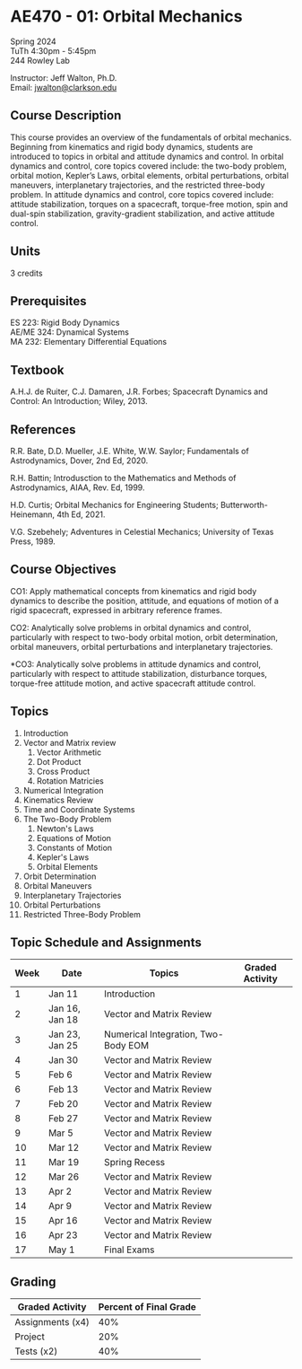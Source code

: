 
# AE470 - 01: Orbital Mechanics

Spring 2024  
TuTh 4:30pm - 5:45pm  
244 Rowley Lab  

Instructor: Jeff Walton, Ph.D.  
Email: <jwalton@clarkson.edu>

## Course Description

This course provides an overview of the fundamentals of orbital mechanics. Beginning from kinematics and rigid body dynamics, students are introduced to topics in orbital and attitude dynamics and control. In orbital dynamics and control, core topics covered include: the two-body problem, orbital motion, Kepler’s Laws, orbital elements, orbital perturbations, orbital maneuvers, interplanetary trajectories, and the restricted three-body problem. In attitude dynamics and control, core topics covered include: attitude stabilization, torques on a spacecraft, torque-free motion, spin and dual-spin stabilization, gravity-gradient stabilization, and active attitude control.

## Units

3 credits

## Prerequisites

ES 223: Rigid Body Dynamics  
AE/ME 324: Dynamical Systems  
MA 232: Elementary Differential Equations  

## Textbook

A.H.J. de Ruiter, C.J. Damaren, J.R. Forbes; Spacecraft Dynamics and Control: An Introduction; Wiley, 2013.

## References

   R.R. Bate, D.D. Mueller, J.E. White, W.W. Saylor; Fundamentals of Astrodynamics, Dover, 2nd Ed, 2020.  

   R.H. Battin; Introdusction to the Mathematics and Methods of Astrodynamics, AIAA, Rev. Ed, 1999.  

   H.D. Curtis; Orbital Mechanics for Engineering Students; Butterworth-Heinemann, 4th Ed, 2021.  

   V.G. Szebehely; Adventures in Celestial Mechanics; University of Texas Press, 1989.  

## Course Objectives

   CO1: Apply mathematical concepts from kinematics and rigid body dynamics to describe the position, attitude, and equations of motion of a rigid spacecraft, expressed in arbitrary reference frames.  

   CO2: Analytically solve problems in orbital dynamics and control, particularly with respect to two-body orbital motion, orbit determination, orbital maneuvers, orbital perturbations and interplanetary trajectories.  

   *CO3: Analytically solve problems in attitude dynamics and control, particularly with respect to attitude stabilization, disturbance torques, torque-free attitude motion, and active spacecraft attitude control.  

## Topics

1. Introduction
2. Vector and Matrix review
   1. Vector Arithmetic
   2. Dot Product
   3. Cross Product
   4. Rotation Matricies
3. Numerical Integration
4. Kinematics Review
5. Time and Coordinate Systems
6. The Two-Body Problem
   1. Newton's Laws
   2. Equations of Motion
   3. Constants of Motion
   4. Kepler's Laws
   5. Orbital Elements
7. Orbit Determination
8. Orbital Maneuvers
9. Interplanetary Trajectories
10. Orbital Perturbations
11. Restricted Three-Body Problem

## Topic Schedule and Assignments

| Week  | Date | Topics | Graded Activity |
| ----- | ---- | ------ | ----------- |
| 1  | Jan 11 | Introduction | |
| 2  | Jan 16, Jan 18 | Vector and Matrix Review | |
| 3  | Jan 23, Jan 25 | Numerical Integration, Two-Body EOM | |
| 4  | Jan 30 | Vector and Matrix Review | |
| 5  | Feb 6 | Vector and Matrix Review | |
| 6  | Feb 13 | Vector and Matrix Review | |
| 7  | Feb 20 | Vector and Matrix Review | |
| 8  | Feb 27 | Vector and Matrix Review | |
| 9  | Mar 5 | Vector and Matrix Review | |
| 10  | Mar 12 | Vector and Matrix Review | |
| 11  | Mar 19 | Spring Recess | |
| 12  | Mar 26 | Vector and Matrix Review | |
| 13  | Apr 2 | Vector and Matrix Review | |
| 14  | Apr 9 | Vector and Matrix Review | |
| 15  | Apr 16 | Vector and Matrix Review | |
| 16  | Apr 23 | Vector and Matrix Review | |
| 17  | May 1 | Final Exams | |

## Grading

| Graded Activity | Percent of Final Grade |
| --------------- | ---------------------- |
| Assignments (x4) | 40% |
| Project | 20% |
| Tests (x2) | 40% |
